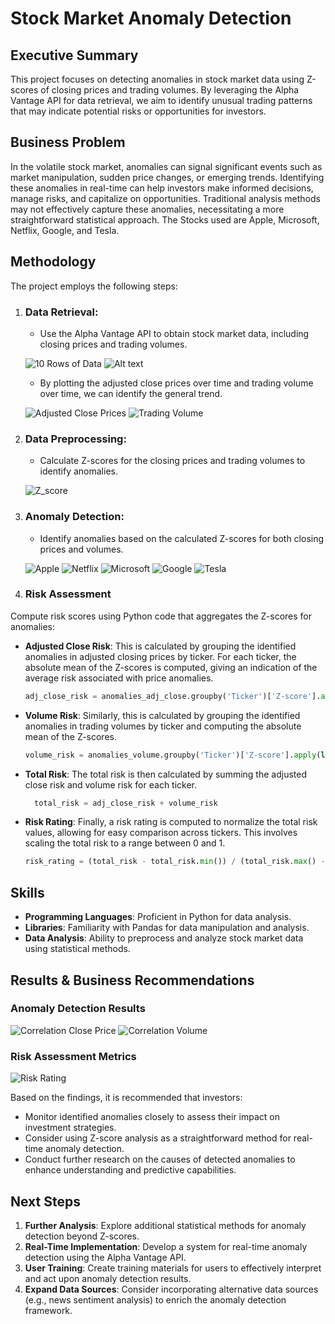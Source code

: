 # Stock Market Anomaly Detection

## Executive Summary

This project focuses on detecting anomalies in stock market data using Z-scores of closing prices and trading volumes. By leveraging the Alpha Vantage API for data retrieval, we aim to identify unusual trading patterns that may indicate potential risks or opportunities for investors.

## Business Problem

In the volatile stock market, anomalies can signal significant events such as market manipulation, sudden price changes, or emerging trends. Identifying these anomalies in real-time can help investors make informed decisions, manage risks, and capitalize on opportunities. Traditional analysis methods may not effectively capture these anomalies, necessitating a more straightforward statistical approach. The Stocks used are Apple, Microsoft, Netflix, Google, and Tesla.

## Methodology

The project employs the following steps:

1. ### **Data Retrieval**:
   - Use the Alpha Vantage API to obtain stock market data, including closing prices and trading volumes.
  
   ![10 Rows of Data]((https://github.com/VishShaji/Stock-Market-Anomaly-Detection/blob/main/media/data.head.png))
   ![Alt text](URL_or_Path_to_Image)
   - By plotting the adjusted close prices over time and trading volume over time, we can identify the general trend.
   
   ![Adjusted Close Prices](https://github.com/VishShaji/Stock-Market-Anomaly-Detection/blob/main/media/close.png)
   ![Trading Volume](https://github.com/VishShaji/Stock-Market-Anomaly-Detection/blob/main/media/volume.png)

3. ### **Data Preprocessing**:
   - Calculate Z-scores for the closing prices and trading volumes to identify anomalies.

   ![Z_score](https://github.com/VishShaji/Stock-Market-Anomaly-Detection/blob/main/media/z_score.png)

4. ### **Anomaly Detection**:
   - Identify anomalies based on the calculated Z-scores for both closing prices and volumes.

   ![Apple](https://github.com/VishShaji/Stock-Market-Anomaly-Detection/blob/main/media/AAPL.png)
   ![Netflix](https://github.com/VishShaji/Stock-Market-Anomaly-Detection/blob/main/media/NFLX.png)
   ![Microsoft](https://github.com/VishShaji/Stock-Market-Anomaly-Detection/blob/main/media/MSFT.png)
   ![Google](https://github.com/VishShaji/Stock-Market-Anomaly-Detection/blob/main/media/GOOG.png)
   ![Tesla](https://github.com/VishShaji/Stock-Market-Anomaly-Detection/blob/main/media/TSLA.png)

6. ### **Risk Assessment**

Compute risk scores using Python code that aggregates the Z-scores for anomalies:

- **Adjusted Close Risk**: This is calculated by grouping the identified anomalies in adjusted closing prices by ticker. For each ticker, the absolute mean of the Z-scores is computed, giving an indication of the average risk associated with price anomalies.

  ```python
  adj_close_risk = anomalies_adj_close.groupby('Ticker')['Z-score'].apply(lambda x: abs(x).mean())
  ```
  
- **Volume Risk**: Similarly, this is calculated by grouping the identified anomalies in trading volumes by ticker and computing the absolute mean of the Z-scores.

   ```python
   volume_risk = anomalies_volume.groupby('Ticker')['Z-score'].apply(lambda x: abs(x).mean())
   ```
   
- **Total Risk**: The total risk is then calculated by summing the adjusted close risk and volume risk for each ticker.
    ```python
      total_risk = adj_close_risk + volume_risk
    ```
    
- **Risk Rating**: Finally, a risk rating is computed to normalize the total risk values, allowing for easy comparison across tickers. This involves scaling the total risk to a range between 0 and 1.
   ```python
   risk_rating = (total_risk - total_risk.min()) / (total_risk.max() - total_risk.min())
   ```

## Skills

- **Programming Languages**: Proficient in Python for data analysis.
- **Libraries**: Familiarity with Pandas for data manipulation and analysis.
- **Data Analysis**: Ability to preprocess and analyze stock market data using statistical methods.

## Results & Business Recommendations

### Anomaly Detection Results

   ![Correlation Close Price](https://github.com/VishShaji/Stock-Market-Anomaly-Detection/blob/main/media/corr_close.png)
   ![Correlation Volume](https://github.com/VishShaji/Stock-Market-Anomaly-Detection/blob/main/media/corr_volume.png)

### Risk Assessment Metrics

   ![Risk Rating](https://github.com/VishShaji/Stock-Market-Anomaly-Detection/blob/main/media/risk_score.png)

Based on the findings, it is recommended that investors:

- Monitor identified anomalies closely to assess their impact on investment strategies.
- Consider using Z-score analysis as a straightforward method for real-time anomaly detection.
- Conduct further research on the causes of detected anomalies to enhance understanding and predictive capabilities.

## Next Steps

1. **Further Analysis**: Explore additional statistical methods for anomaly detection beyond Z-scores.
2. **Real-Time Implementation**: Develop a system for real-time anomaly detection using the Alpha Vantage API.
3. **User Training**: Create training materials for users to effectively interpret and act upon anomaly detection results.
4. **Expand Data Sources**: Consider incorporating alternative data sources (e.g., news sentiment analysis) to enrich the anomaly detection framework.
